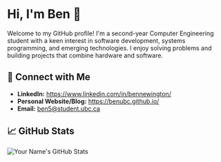 # Hi, I'm Ben 👋

Welcome to my GitHub profile! I'm a second-year Computer Engineering student with a keen interest in software development, systems programming, and emerging technologies. I enjoy solving problems and building projects that combine hardware and software.


## 🔗 Connect with Me

- **LinkedIn:** https://www.linkedin.com/in/bennewington/
- **Personal Website/Blog:** https://benubc.github.io/
- **Email:** ben5@student.ubc.ca

## 📈 GitHub Stats

![Your Name's GitHub Stats](https://github-readme-stats.vercel.app/api?username=BenUBC&show_icons=true&hide_title=true&count_private=true&theme=radical)


<!---
BenUBC/BenUBC is a ✨ special ✨ repository because its `README.md` (this file) appears on your GitHub profile.
You can click the Preview link to take a look at your changes.
--->
